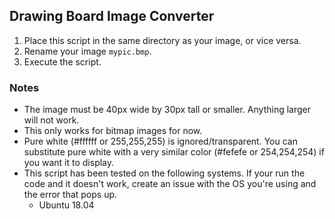 ## Drawing Board Image Converter

1. Place this script in the same directory as your image, or vice versa.
1. Rename your image `mypic.bmp`.
1. Execute the script.

### Notes
- The image must be 40px wide by 30px tall or smaller.  Anything larger will not work.
- This only works for bitmap images for now.
- Pure white (#ffffff or 255,255,255) is ignored/transparent.  You can substitute pure white with a very similar color (#fefefe or 254,254,254) if you want it to display.
- This script has been tested on the following systems.  If your run the code and it doesn't work, create an issue with the OS you're using and the error that pops up.
   - Ubuntu 18.04
